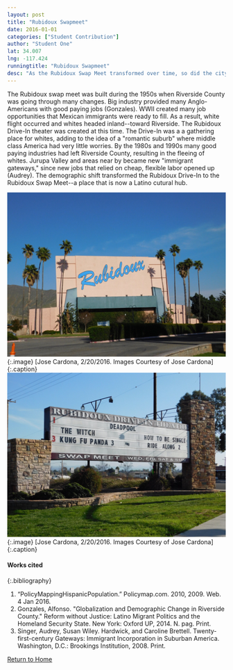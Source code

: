 ```yaml
---
layout: post
title: "Rubidoux Swapmeet"
date: 2016-01-01
categories: ["Student Contribution"]
author: "Student One"
lat: 34.007
lng: -117.424
runningtitle: "Rubidoux Swapmeet"
desc: "As the Rubidoux Swap Meet transformed over time, so did the city of Jurupa Valley."
---
```

The Rubidoux swap meet was built during the 1950s when Riverside County was going through many changes. Big industry provided many Anglo-Americans with good paying jobs (Gonzales). WWII created many job opportunities that Mexican immigrants were ready to fill. As a result, white flight occurred and whites headed inland--toward Riverside. The Rubidoux Drive-In theater was created at this time. The Drive-In was a a gathering place for whites, adding to the idea of a "romantic suburb" where middle class America had very little worries. By the 1980s and 1990s many good paying industries had left Riverside County, resulting in the fleeing of whites. Jurupa Valley and areas near by became new "immigrant gateways," since new jobs that relied on cheap, flexible labor opened up (Audrey). The demographic shift transformed the Rubidoux Drive-In to the Rubidoux Swap Meet--a place that is now a Latino cutural hub.

![Image 1](images/Rubidoux_1.jpg) 
{:.image}
[Jose Cardona, 2/20/2016. Images Courtesy of Jose Cardona] 
{:.caption}
![Image 2](images/Rubidoux_2.jpg) 
{:.image}
[Jose Cardona, 2/20/2016. Images Courtesy of Jose Cardona] 
{:.caption}

#### Works cited
{:.bibliography}
1. “PolicyMappingHispanicPopulation.” Policymap.com. 2010, 2009. Web. 4 Jan 2016.
2. Gonzales, Alfonso. "Globalization and Demographic Change in Riverside County." Reform without Justice: Latino Migrant Politics and the Homeland Security State. New York: Oxford UP, 2014. N. pag. Print.
3. Singer, Audrey, Susan Wiley. Hardwick, and Caroline Brettell. Twenty-first-century Gateways: Immigrant Incorporation in Suburban America. Washington, D.C.: Brookings Institution, 2008. Print.

[Return to Home](https://uclachicanxstudies.github.io/BarrioSuburbanisms/)
